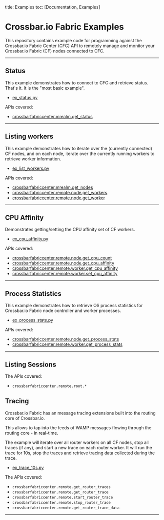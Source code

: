 title: Examples
toc: [Documentation, Examples]

# Crossbar.io Fabric Examples

This repository contains example code for programming against the Crossbar.io Fabric Center (CFC) API to remotely manage and monitor your Crossbar.io Fabric (CF) nodes connected to CFC.

---


## Status

This example demonstrates how  to connect to CFC and retrieve status. That's it. It is the "most basic example".

* [ex_status.py](../examples/ex_status.py)

APIs covered:

* [crossbarfabriccenter.mrealm.get_status](Management-API.md#crossbarfabriccentermrealmget_status)

---


## Listing workers

This example demonstrates how to iterate over the (currently connected) CF nodes, and on each node, iterate over the currently running workers to retrieve worker information.

* [ex_list_workers.py](../examples/ex_list_workers.py)

APIs covered:

* [crossbarfabriccenter.mrealm.get_nodes](Management-API.md#crossbarfabriccentermrealmget_nodes)
* [crossbarfabriccenter.remote.node.get_workers](Management-API.md#crossbarfabriccenterremotenodeget_workers)
* [crossbarfabriccenter.remote.node.get_worker](Management-API.md#crossbarfabriccenterremotenodeget_worker)

---


## CPU Affinity

Demonstrates getting/setting the CPU affinity set of CF workers.

* [ex_cpu_affinity.py](../examples/ex_cpu_affinity.py)

APIs covered:

* [crossbarfabriccenter.remote.node.get_cpu_count](Management-API.md#crossbarfabriccenterremotenodeget_cpu_count)
* [crossbarfabriccenter.remote.node.get_cpu_affinity](Management-API.md#crossbarfabriccenterremotenodeget_cpu_affinity)
* [crossbarfabriccenter.remote.worker.get_cpu_affinity](Management-API.md#crossbarfabriccenterremoteworkerget_cpu_affinity)
* [crossbarfabriccenter.remote.worker.set_cpu_affinity](Management-API.md#crossbarfabriccenterremoteworkerset_cpu_affinity)

---


## Process Statistics

This example demonstrates how to retrieve OS process statistics for Crossbar.io Fabric node controller and worker processes.

* [ex_process_stats.py](../examples/ex_process_stats.py)

APIs covered:

* [crossbarfabriccenter.remote.node.get_process_stats](Management-API.md#crossbarfabriccenterremotenodeget_process_stats)
* [crossbarfabriccenter.remote.worker.get_process_stats](Management-API.md#crossbarfabriccenterremoteworkerget_process_stats)

---


## Listing Sessions

The APIs covered:

* `crossbarfabriccenter.remote.root.*`


## Tracing

Crossbar.io Fabric has an message tracing extensions built into the routing core of Crossbar.io.

This allows to tap into the feeds of WAMP messages flowing through the routing core - in real-time.

The example will iterate over all router workers on all CF nodes, stop all traces (if any), and start a new trace on each router worker. It will run the trace for 10s, stop the traces and retrieve tracing data collected during the trace.

* [ex_trace_10s.py](../examples/ex_trace_10s.py)

The APIs covered:

* `crossbarfabriccenter.remote.get_router_traces`
* `crossbarfabriccenter.remote.get_router_trace`
* `crossbarfabriccenter.remote.start_router_trace`
* `crossbarfabriccenter.remote.stop_router_trace`
* `crossbarfabriccenter.remote.get_router_trace_data`

---
